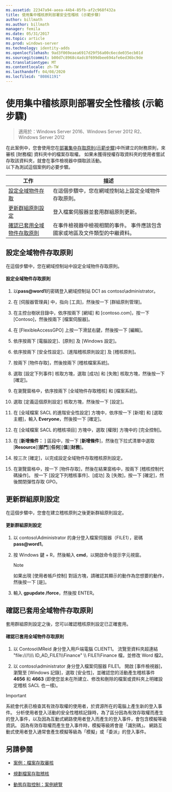 ```yaml
---
ms.assetid: 22347a94-aeea-44b4-85fb-af2c968f432a
title: 使用集中稽核原則部署安全性稽核 (示範步驟)
author: billmath
ms.author: billmath
manager: femila
ms.date: 05/31/2017
ms.topic: article
ms.prod: windows-server
ms.technology: identity-adds
ms.openlocfilehash: 9ad3f069eaea6917d29f56a00c6ecde035ecb01d
ms.sourcegitcommit: b00d7c8968c4adc8f699dbee694afe6ed36bc9de
ms.translationtype: MT
ms.contentlocale: zh-TW
ms.lasthandoff: 04/08/2020
ms.locfileid: "80861191"
---
```

# <a name="deploy-security-auditing-with-central-audit-policies-demonstration-steps"></a>使用集中稽核原則部署安全性稽核 (示範步驟)

>適用於：Windows Server 2016、Windows Server 2012 R2、Windows Server 2012

在此案例中，您會使用您在[部署集中存取原則&#40;示範步驟&#41;](Deploy-a-Central-Access-Policy--Demonstration-Steps-.md)中所建立的財務原則，來審核 [財務檔] 資料夾中的檔案存取權。 如果未獲得授權存取資料夾的使用者嘗試存取該資料夾，就會在事件檢視器中擷取該活動。   
 以下為測試這個案例的必要步驟。  
  
|工作|描述|  
|--------|---------------|  
|[設定全域物件存取](Deploy-Security-Auditing-with-Central-Audit-Policies--Demonstration-Steps-.md#BKMK_1)|在這個步驟中，您在網域控制站上設定全域物件存取原則。|  
|[更新群組原則設定](Deploy-Security-Auditing-with-Central-Audit-Policies--Demonstration-Steps-.md#BKMK_2)|登入檔案伺服器並套用群組原則更新。|  
|[確認已套用全域物件存取原則](Deploy-Security-Auditing-with-Central-Audit-Policies--Demonstration-Steps-.md#BKMK_3)|在事件檢視器中檢視相關的事件。 事件應該包含國家或地區及文件類型的中繼資料。|  
  
## <a name="configure-global-object-access-policy"></a><a name="BKMK_1"></a>設定全域物件存取原則  
在這個步驟中，您在網域控制站中設定全域物件存取原則。  
  
#### <a name="to-configure-a-global-object-access-policy"></a>設定全域物件存取原則  
  
1. 以<strong>pass@word1</strong>的密碼登入網域控制站 DC1 as contoso\administrator。  
  
2. 在 [伺服器管理員] 中，指向 [工具]，然後按一下 [群組原則管理]。  
  
3. 在主控台樹狀目錄中，依序按兩下 [網域] 和 [contoso.com]，按一下 [Contoso]，然後按兩下 [檔案伺服器]。  
  
4. 在 [FlexibleAccessGPO] 上按一下滑鼠右鍵，然後按一下 [編輯]。  
  
5. 依序按兩下 [電腦設定]、[原則] 及 [Windows 設定]。  
  
6. 依序按兩下 [安全性設定]、[進階稽核原則設定] 及 [稽核原則]。  
  
7. 按兩下 [物件存取]，然後按兩下 [稽核檔案系統]。  
  
8. 選取 [設定下列事件] 核取方塊，選取 [成功] 和 [失敗] 核取方塊，然後按一下 [確定]。  
  
9. 在瀏覽窗格中，依序按兩下 [全域物件存取稽核] 和 [檔案系統]。  
  
10. 選取 [定義這個原則設定] 核取方塊，然後按一下 [設定]。  
  
11. 在 [全域檔案 SACL 的進階安全性設定] 方塊中，依序按一下 [新增] 和 [選取主體]，輸入 **Everyone**，然後按一下 [確定]。  
  
12. 在 [全域檔案 SACL 的稽核項目] 方塊中，選取 [權限] 方塊中的 [完全控制]。  
  
13. 在 [**新增條件：** ] 區段中，按一下 [**新增條件**]，然後在下拉式清單中選取   
    [**Resource**][**部門**][**任何**][**值**][**財務**]。  
  
14. 按三次 [確定]，以完成設定全域物件存取稽核原則設定。  
  
15. 在瀏覽窗格中，按一下 [物件存取]，然後在結果窗格中，按兩下 [稽核控制代碼操作]。 按一下 [設定下列稽核事件]、[成功] 及 [失敗]，按一下 [確定]，然後關閉彈性存取 GPO。  
  
## <a name="update-group-policy-settings"></a><a name="BKMK_2"></a>更新群組原則設定  
在這個步驟中，您會在建立稽核原則之後更新群組原則設定。  
  
#### <a name="to-update-group-policy-settings"></a>更新群組原則設定  
  
1. 以 contoso\Administrator 的身分登入檔案伺服器（FILE1），密碼<strong>pass@word1</strong>。  
  
2. 按 Windows 鍵 + R，然後輸入 **cmd**，以開啟命令提示字元視窗。  
  
   > [!NOTE]  
   > 如果出現 [使用者帳戶控制] 對話方塊，請確認其顯示的動作為您想要的動作，然後按一下 [是]。  
  
3. 輸入 **gpupdate /force**，然後按 ENTER。  
  
## <a name="verify-that-the-global-object-access-policy-has-been-applied"></a><a name="BKMK_3"></a>確認已套用全域物件存取原則  
套用群組原則設定之後，您可以確認稽核原則設定已正確套用。  
  
#### <a name="to-verify-that-the-global-object-access-policy-has-been-applied"></a>確認已套用全域物件存取原則  
  
1.  以 Contoso\MReid 身分登入用戶端電腦 CLIENT1。 流覽至資料夾超連結 "file:///\\\\\\\ ID_AD_FILE1\\\Finance" \\\ FILE1\Finance 檔，並修改 Word 檔2。  
  
2.  以 contoso\administrator 身分登入檔案伺服器 FILE1。 開啟 [事件檢視器]，瀏覽至 [Windows 記錄]，選取 [安全性]，並確認您的活動產生稽核事件 **4656** 和 **4663** (即使您並未在所建立、修改和刪除的檔案或資料夾上明確設定稽核 SACL 也一樣)。  
  
> [!IMPORTANT]  
> 系統會代表已檢查其有效存取權的使用者，於資源所在的電腦上產生新的登入事件。 分析使用者登入活動的安全性稽核記錄時，為了區分因為有效存取權而產生的登入事件，以及因為互動式網路使用者登入而產生的登入事件，會包含模擬等級資訊。 因為有效存取權而產生登入事件時，模擬等級將會是「識別碼」。 網路互動式使用者登入通常會產生模擬等級為「模擬」或「委派」的登入事件。  
  
## <a name="see-also"></a><a name="BKMK_Links"></a>另請參閱  
  
-   [案例：檔案存取審核](Scenario--File-Access-Auditing.md)  
  
-   [規劃檔案存取稽核](Plan-for-File-Access-Auditing.md)  
  
-   [動態存取控制：案例總覽](Dynamic-Access-Control--Scenario-Overview.md)  
  

